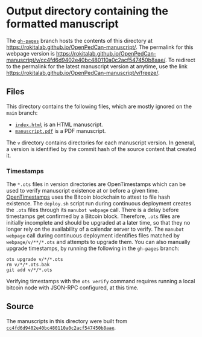 # Output directory containing the formatted manuscript

The [`gh-pages`](https://github.com/rokitalab/OpenPedCan-manuscript/tree/gh-pages) branch hosts the contents of this directory at <https://rokitalab.github.io/OpenPedCan-manuscript/>.
The permalink for this webpage version is <https://rokitalab.github.io/OpenPedCan-manuscript/v/cc4fd6d9402e40bc480110a0c2acf547450b8aae/>.
To redirect to the permalink for the latest manuscript version at anytime, use the link <https://rokitalab.github.io/OpenPedCan-manuscript/v/freeze/>.

## Files

This directory contains the following files, which are mostly ignored on the `main` branch:

+ [`index.html`](index.html) is an HTML manuscript.
+ [`manuscript.pdf`](manuscript.pdf) is a PDF manuscript.

The `v` directory contains directories for each manuscript version.
In general, a version is identified by the commit hash of the source content that created it.

### Timestamps

The `*.ots` files in version directories are OpenTimestamps which can be used to verify manuscript existence at or before a given time.
[OpenTimestamps](https://opentimestamps.org/) uses the Bitcoin blockchain to attest to file hash existence.
The `deploy.sh` script run during continuous deployment creates the `.ots` files through its `manubot webpage` call.
There is a delay before timestamps get confirmed by a Bitcoin block.
Therefore, `.ots` files are initially incomplete and should be upgraded at a later time, so that they no longer rely on the availability of a calendar server to verify.
The `manubot webpage` call during continuous deployment identifies files matched by `webpage/v/**/*.ots` and attempts to upgrade them.
You can also manually upgrade timestamps, by running the following in the `gh-pages` branch:

```shell
ots upgrade v/*/*.ots
rm v/*/*.ots.bak
git add v/*/*.ots
```

Verifying timestamps with the `ots verify` command requires running a local bitcoin node with JSON-RPC configured, at this time.

## Source

The manuscripts in this directory were built from
[`cc4fd6d9402e40bc480110a0c2acf547450b8aae`](https://github.com/rokitalab/OpenPedCan-manuscript/commit/cc4fd6d9402e40bc480110a0c2acf547450b8aae).
